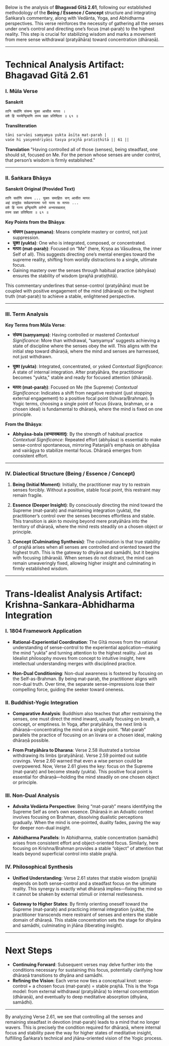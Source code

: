 Below is the analysis of **Bhagavad Gītā 2.61**, following our established methodology of the **Being / Essence / Concept** structure and integrating Śaṅkara’s commentary, along with Vedānta, Yoga, and Abhidharma perspectives. This verse reinforces the necessity of gathering all the senses under one’s control and directing one’s focus (mat-paraḥ) to the highest reality. This step is crucial for stabilizing wisdom and marks a movement from mere sense withdrawal (pratyāhāra) toward concentration (dhāraṇā).

---

# Technical Analysis Artifact: Bhagavad Gītā 2.61

### I. Mūla Verse

**Sanskrit**
```markdown
तानि सर्वाणि संयम्य युक्त आसीत मत्परः ।
वशे हि यस्येन्द्रियाणि तस्य प्रज्ञा प्रतिष्ठिता ॥ ६१ ॥
```

**Transliteration**
```markdown
tāni sarvāṇi saṃyamya yukta āsīta mat-paraḥ |
vaśe hi yasyendriyāṇi tasya prajñā pratiṣṭhitā || 61 ||
```

**Translation**
"Having controlled all of those (senses), being steadfast, one should sit, focused on Me. For the person whose senses are under control, that person’s wisdom is firmly established."

---

### II. Śaṅkara Bhāṣya

**Sanskrit Original (Provided Text)**
```markdown
तानि सर्वाणि संयम्य ... युक्तः समाहितः सन् आसीत मत्परः
अहं वासुदेवः सर्वप्रत्यगात्मा परो यस्य सः मत्परः ...
वशे हि यस्य इन्द्रियाणि वर्तन्ते अभ्यासबलात्
तस्य प्रज्ञा प्रतिष्ठिता ॥ ६१ ॥
```

**Key Points from the Bhāṣya**:
- **संयमन (saṃyamana)**: Means complete mastery or control, not just suppression.
- **युक्त (yukta)**: One who is integrated, composed, or concentrated.
- **मत्परः (mat-paraḥ)**: Focused on “Me” (here, Kṛṣṇa as Vāsudeva, the inner Self of all). This suggests directing one’s mental energies toward the supreme reality, shifting from worldly distractions to a single, ultimate focus.
- Gaining mastery over the senses through habitual practice (abhyāsa) ensures the stability of wisdom (prajñā pratiṣṭhitā).

This commentary underlines that sense-control (pratyāhāra) must be coupled with positive engagement of the mind (dhāraṇā) on the highest truth (mat-paraḥ) to achieve a stable, enlightened perspective.

---

### III. Term Analysis

**Key Terms from Mūla Verse**:

- **संयम्य (saṃyamya)**: Having controlled or mastered
  *Contextual Significance*: More than withdrawal, “saṃyamya” suggests achieving a state of discipline where the senses obey the will. This aligns with the initial step toward dhāraṇā, where the mind and senses are harnessed, not just withdrawn.

- **युक्त (yukta)**: Integrated, concentrated, or yoked
  *Contextual Significance*: A state of internal integration. After pratyāhāra, the practitioner becomes "yukta," stable and ready for focused attention (dhāraṇā).

- **मत्परः (mat-paraḥ)**: Focused on Me (the Supreme)
  *Contextual Significance*: Indicates a shift from negative restraint (just stopping external engagement) to a positive focal point (Ishvara/Brahman). In Yogic terms, choosing a single point of focus (īśvara, brahman, or a chosen ideal) is fundamental to dhāraṇā, where the mind is fixed on one principle.

**From the Bhāṣya**:

- **Abhyāsa-bala (अभ्यासबलात्)**: By the strength of habitual practice
  *Contextual Significance*: Repeated effort (abhyāsa) is essential to make sense-control spontaneous, mirroring Patanjali’s emphasis on abhyāsa and vairāgya to stabilize mental focus. Dhāraṇā emerges from consistent effort.

---

### IV. Dialectical Structure (Being / Essence / Concept)

1. **Being (Initial Moment)**: Initially, the practitioner may try to restrain senses forcibly. Without a positive, stable focal point, this restraint may remain fragile.

2. **Essence (Deeper Insight)**: By consciously directing the mind toward the Supreme (mat-paraḥ) and maintaining integration (yukta), the practitioner’s control over the senses becomes effortless and stable. This transition is akin to moving beyond mere pratyāhāra into the territory of dhāraṇā, where the mind rests steadily on a chosen object or principle.

3. **Concept (Culminating Synthesis)**: The culmination is that true stability of prajñā arises when all senses are controlled and oriented toward the highest truth. This is the gateway to dhyāna and samādhi, but it begins with focusing (dhāraṇā). When senses do not distract, the mind can remain unwaveringly fixed, allowing higher insight and culminating in firmly established wisdom.

---

# Trans-Idealist Analysis Artifact: Krishna-Sankara-Abhidharma Integration

### I. 1804 Framework Application

- **Rational-Experiential Coordination**: The Gītā moves from the rational understanding of sense-control to the experiential application—making the mind “yukta” and turning attention to the highest reality. Just as Idealist philosophy moves from concept to intuitive insight, here intellectual understanding merges with disciplined practice.

- **Non-Dual Conditioning**: Non-dual awareness is fostered by focusing on the Self-as-Brahman. By being mat-paraḥ, the practitioner aligns with non-dual truth. Over time, the separate sense-impressions lose their compelling force, guiding the seeker toward oneness.

### II. Buddhist-Yogic Integration

- **Comparative Analysis**: Buddhism also teaches that after restraining the senses, one must direct the mind inward, usually focusing on breath, a concept, or emptiness. In Yoga, after pratyāhāra, the next limb is dhāraṇā—concentrating the mind on a single point. “Mat-paraḥ” parallels the practice of focusing on an īśvara or a chosen ideal, making dhāraṇā possible.

- **From Pratyāhāra to Dharana**: Verse 2.58 illustrated a tortoise withdrawing its limbs (pratyāhāra). Verse 2.59 pointed out subtle cravings. Verse 2.60 warned that even a wise person could be overpowered. Now, Verse 2.61 gives the key: focus on the Supreme (mat-paraḥ) and become steady (yukta). This positive focal point is essential for dhāraṇā—holding the mind steadily on one chosen object or principle.

### III. Non-Dual Analysis

- **Advaita Vedānta Perspective**: Being “mat-paraḥ” means identifying the Supreme Self as one’s own essence. Dhāraṇā in an Advaitic context involves focusing on Brahman, dissolving dualistic perceptions gradually. When the mind is one-pointed, duality fades, paving the way for deeper non-dual insight.

- **Abhidharma Parallels**: In Abhidharma, stable concentration (samādhi) arises from consistent effort and object-oriented focus. Similarly, here focusing on Krishna/Brahman provides a stable “object” of attention that leads beyond superficial control into stable prajñā.

### IV. Philosophical Synthesis

- **Unified Understanding**: Verse 2.61 states that stable wisdom (prajñā) depends on both sense-control and a steadfast focus on the ultimate reality. This synergy is exactly what dhāraṇā implies—fixing the mind so it cannot be shaken by external stimuli or internal restlessness.

- **Gateway to Higher States**: By firmly orienting oneself toward the Supreme (mat-paraḥ) and practicing internal integration (yukta), the practitioner transcends mere restraint of senses and enters the stable domain of dhāraṇā. This stable concentration sets the stage for dhyāna and samādhi, culminating in jñāna (liberating insight).

---

# Next Steps

- **Continuing Forward**: Subsequent verses may delve further into the conditions necessary for sustaining this focus, potentially clarifying how dhāraṇā transitions to dhyāna and samādhi.
- **Refining the Vision**: Each verse now ties a conceptual knot: sense-control + a chosen focus (mat-paraḥ) = stable prajñā. This is the Yoga model: from external withdrawal (pratyāhāra) to internal concentration (dhāraṇā), and eventually to deep meditative absorption (dhyāna, samādhi).

---

By analyzing Verse 2.61, we see that controlling all the senses and remaining steadfast in devotion (mat-paraḥ) leads to a mind that no longer wavers. This is precisely the condition required for dhāraṇā, where internal focus and stability pave the way for higher states of meditative insight, fulfilling Śaṅkara’s technical and jñāna-oriented vision of the Yogic process.
